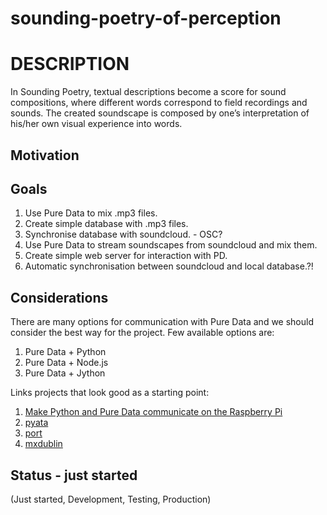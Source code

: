 sounding-poetry-of-perception
=============================

# DESCRIPTION

In Sounding Poetry, textual descriptions become a score for sound compositions, where different words correspond to field recordings and sounds. The created soundscape is composed by one’s interpretation of his/her own visual experience into words.

## Motivation

## Goals

1. Use Pure Data to mix .mp3 files.
2. Create simple database with .mp3 files.
3. Synchronise database with soundcloud. - OSC?
4. Use Pure Data to stream soundscapes from soundcloud and mix them.
5. Create simple web server for interaction with PD.
6. Automatic synchronisation between soundcloud and local database.?!

## Considerations

There are many options for communication with Pure Data and we should consider the best way for the project.
Few available options are:

1. Pure Data + Python
2. Pure Data + Node.js
3. Pure Data + Jython

Links projects that look good as a starting point:

1. [Make Python and Pure Data communicate on the Raspberry Pi](http://guitarextended.wordpress.com/2012/11/03/make-python-and-pure-data-communicate-on-the-raspberry-pi/)
2. [pyata](https://code.google.com/p/pyata/)
3. [port](https://github.com/thisconnect/port/blob/master/readme.md)
4. [mxdublin](http://www.le-son666.com/software/mxdublin/download.html)

## Status - just started

(Just started, Development, Testing, Production)
